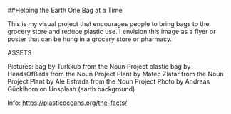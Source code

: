 ##Helping the Earth One Bag at a Time

This is my visual project that encourages people to bring bags to the grocery store and reduce plastic use. I envision this image as a flyer or poster that can be hung in a grocery store or pharmacy.


ASSETS

Pictures:
bag by Turkkub from the Noun Project
plastic bag by HeadsOfBirds from the Noun Project
Plant by Mateo Zlatar from the Noun Project
Plant by Ale Estrada from the Noun Project
Photo by Andreas Gücklhorn on Unsplash (earth background)

Info:
https://plasticoceans.org/the-facts/
